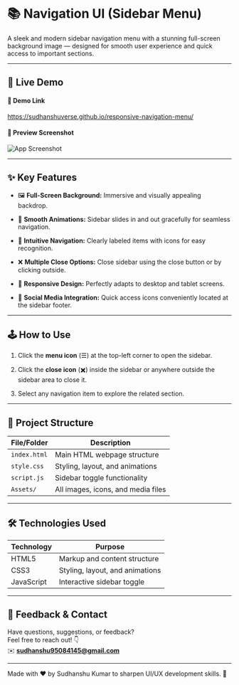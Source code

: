 # 📚 Navigation UI (Sidebar Menu)

A sleek and modern sidebar navigation menu with a stunning full-screen background image — designed for smooth user experience and quick access to important sections.

---

## 🚀 Live Demo

#### 🔗 Demo Link  
https://sudhanshuverse.github.io/responsive-navigation-menu/

#### 📸 Preview Screenshot

![App Screenshot](./Assets/Screenshot.png)

---

## ✨ Key Features

- 🖼️ **Full-Screen Background:** Immersive and visually appealing backdrop.

- 🎯 **Smooth Animations:** Sidebar slides in and out gracefully for seamless navigation.

- 🧭 **Intuitive Navigation:** Clearly labeled items with icons for easy recognition.

- ❌ **Multiple Close Options:** Close sidebar using the close button or by clicking outside.

- 📱 **Responsive Design:** Perfectly adapts to desktop and tablet screens.

- 🔗 **Social Media Integration:** Quick access icons conveniently located at the sidebar footer.

---

## 🕹️ How to Use

1. Click the **menu icon** (☰) at the top-left corner to open the sidebar.

2. Click the **close icon** (✖️) inside the sidebar or anywhere outside the sidebar area to close it.

3. Select any navigation item to explore the related section.

---

## 📁 Project Structure

| File/Folder   | Description                          |
|---------------|------------------------------------|
| `index.html`  | Main HTML webpage structure         |
| `style.css`   | Styling, layout, and animations     |
| `script.js`   | Sidebar toggle functionality         |
| `Assets/`     | All images, icons, and media files  |

---

## 🛠️ Technologies Used

| Technology | Purpose                           |
|------------|---------------------------------|
| HTML5      | Markup and content structure    |
| CSS3       | Styling, layout, and animations |
| JavaScript | Interactive sidebar toggle      |

---

## 💬 Feedback & Contact

Have questions, suggestions, or feedback?  
Feel free to reach out! 👇  
✉️ **sudhanshu95084145@gmail.com**

---

Made with ❤️ by Sudhanshu Kumar to sharpen UI/UX development skills. 🚀

